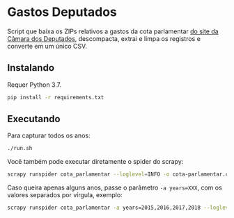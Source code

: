 # Gastos Deputados

Script que baixa os ZIPs relativos a gastos da cota parlamentar [do site da
Câmara dos
Deputados](http://www2.camara.leg.br/transparencia/cota-para-exercicio-da-atividade-parlamentar/dados-abertos-cota-parlamentar),
descompacta, extrai e limpa os registros e converte em um único CSV.

## Instalando

Requer Python 3.7.

```bash
pip install -r requirements.txt
```

## Executando

Para capturar todos os anos:

```bash
./run.sh
```

Você também pode executar diretamente o spider do scrapy:

```bash
scrapy runspider cota_parlamentar --loglevel=INFO -o cota-parlamentar.csv
```

Caso queira apenas alguns anos, passe o parâmetro `-a years=XXX`, com os
valores separados por vírgula, exemplo:

```bash
scrapy runspider cota_parlamentar -a years=2015,2016,2017,2018 --loglevel=INFO -o cota-parlamentar-2015-2018.csv
```
